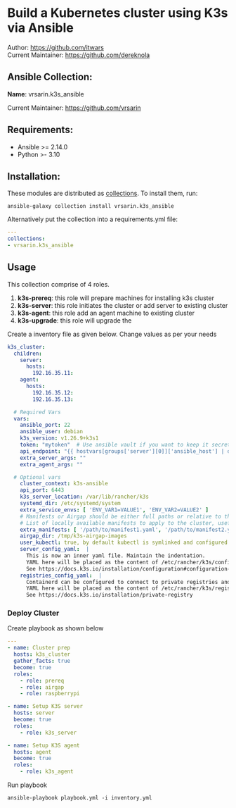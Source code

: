 # Build a Kubernetes cluster using K3s via Ansible
Author: <https://github.com/itwars>  
Current Maintainer: <https://github.com/dereknola>

## Ansible Collection:
**Name**: vrsarin.k3s_ansible

Current Maintainer: <https://github.com/vrsarin>

## Requirements:
- Ansible >= 2.14.0
- Python >- 3.10

## Installation:
These modules are distributed as [collections](https://docs.ansible.com/ansible/latest/collections_guide/index.html). To install them, run:
```shell
ansible-galaxy collection install vrsarin.k3s_ansible
```
Alternatively put the collection into a requirements.yml file:

```yaml
---
collections:
- vrsarin.k3s_ansible

```

## Usage

This collection comprise of 4 roles. 

1. **k3s-prereq**: this role will prepare machines for installing k3s cluster
1. **k3s-server**: this role initiates the cluster or add server to existing cluster
1. **k3s-agent**: this role add an agent machine to existing cluster
1. **k3s-upgrade**: this role will upgrade the 

Create a inventory file as given below. Change values as per your needs

```yaml
k3s_cluster:
  children:
    server:
      hosts:
        192.16.35.11:
    agent:
      hosts:
        192.16.35.12:
        192.16.35.13:

  # Required Vars
  vars:
    ansible_port: 22
    ansible_user: debian
    k3s_version: v1.26.9+k3s1
    token: "mytoken"  # Use ansible vault if you want to keep it secret
    api_endpoint: "{{ hostvars[groups['server'][0]]['ansible_host'] | default(groups['server'][0]) }}"
    extra_server_args: ""
    extra_agent_args: ""

  # Optional vars
    cluster_context: k3s-ansible
    api_port: 6443
    k3s_server_location: /var/lib/rancher/k3s
    systemd_dir: /etc/systemd/system
    extra_service_envs: [ 'ENV_VAR1=VALUE1', 'ENV_VAR2=VALUE2' ]
    # Manifests or Airgap should be either full paths or relative to the playbook directory.
    # List of locally available manifests to apply to the cluster, useful for PVCs or Traefik modifications.
    extra_manifests: [ '/path/to/manifest1.yaml', '/path/to/manifest2.yaml' ]
    airgap_dir: /tmp/k3s-airgap-images
    user_kubectl: true, by default kubectl is symlinked and configured for use by ansible_user. Set to false to only kubectl via root user.
    server_config_yaml:  |
      This is now an inner yaml file. Maintain the indentation.
      YAML here will be placed as the content of /etc/rancher/k3s/config.yaml
      See https://docs.k3s.io/installation/configuration#configuration-file
    registries_config_yaml:  |
      Containerd can be configured to connect to private registries and use them to pull images as needed by the kubelet.
      YAML here will be placed as the content of /etc/rancher/k3s/registries.yaml
      See https://docs.k3s.io/installation/private-registry
```
### Deploy Cluster
Create playbook as shown below

``` yaml
---
- name: Cluster prep
  hosts: k3s_cluster
  gather_facts: true
  become: true
  roles:
    - role: prereq
    - role: airgap
    - role: raspberrypi

- name: Setup K3S server
  hosts: server
  become: true
  roles:
    - role: k3s_server

- name: Setup K3S agent
  hosts: agent
  become: true
  roles:
    - role: k3s_agent
```
Run playbook

```shell
ansible-playbook playbook.yml -i inventory.yml
```
